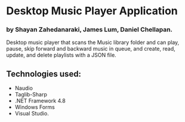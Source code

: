 # Desktop Music Player Application 

### by Shayan Zahedanaraki, James Lum, Daniel Chellapan. 

Desktop music player that scans the Music library folder and can play, pause, skip forward and backward music in queue, and create, read, update, and delete playlists with a JSON file.

## Technologies used:

* Naudio 
* Taglib-Sharp
* .NET Framework 4.8 
* Windows Forms 
* Visual Studio.